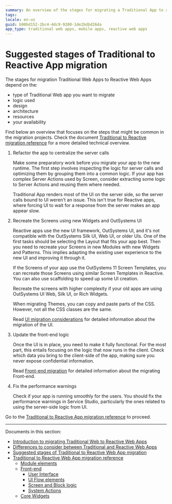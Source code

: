 ```yaml
---
summary: An overview of the stages for migrating a Traditional App to a Reactive App. Adapt it to your requirements.
tags:
locale: en-us
guid: b00bd152-2bc4-4dc9-9200-1de2bdbd26da
app_type: traditional web apps, mobile apps, reactive web apps
---
```


# Suggested stages of Traditional to Reactive App migration

The stages for migration Traditional Web Apps to Reactive Web Apps depend on the:

* type of Traditional Web app you want to migrate
* logic used
* design
* architecture
* resources
* your availability

Find below an overview that focuses on the steps that might be common in the migration projects. Check the document [Traditional to Reactive migration reference](reference.md) for a more detailed technical overview.

1. Refactor the app to centralize the server calls
    
    Make some preparatory work before you migrate your app to the new runtime. The first step involves inspecting the logic for server calls and optimizing them by grouping them into a common logic. If your app has complex Server Actions used by Screen, consider extracting some logic to Server Actions and reusing them where needed.
    
    Traditional App renders most of the UI on the server side, so the server calls bound to UI weren't an issue. This isn't true for Reactive apps, where forcing UI to wait for a response from the server makes an app appear slow.

1. Recreate the Screens using new Widgets and OutSystems UI
    
    Reactive apps use the new UI framework, OutSystems UI, and it's not compatible with the OutSystems Silk UI, Web UI, or older UIs. One of the first tasks should be selecting the Layout that fits your app best. Then you need to recreate your Screens in new Modules with new Widgets and Patterns. This implies adapting the existing user experience to the new UI and improving it through it.
 
    If the Screens of your app use the OutSystems 11 Screen Templates, you can recreate those Screens using similar Screen Templates in Reactive. You can also use scaffolding to speed up some UI creation.
    
    Recreate the screens with higher complexity if your old apps are using OutSystems UI Web, Silk UI, or Rich Widgets.
    
    When migrating Themes, you can copy and paste parts of the CSS. However, not all the CSS classes are the same.

    Read [UI migration considerations](ref-frontend-ui.md) for detailed information about the migration of the UI.
 
1. Update the front-end logic

    Once the UI is in place, you need to make it fully functional. For the most part, this entails focusing on the logic that now runs in the client. Check which data you bring to the client-side of the app, making sure you never expose confidential information.

    Read [Front-end migration](ref-frontend-intro.md) for detailed information about the migrating Front-end.

1. Fix the performance warnings

    Check if your app is running smoothly for the users. You should fix the performance warnings in Service Studio, particularly the ones related to using the server-side logic from UI.

Go to the [Traditional to Reactive App migration reference](reference.md) to proceed.

---

Documents in this section:

* [Introduction to migrating Traditional Web to Reactive Web Apps](intro.md)
* [Differences to consider between Traditional and Reactive Web Apps](differences.md)
* [Suggested stages of Traditional to Reactive Web App migration](stages.md)
* [Traditional to Reactive Web App migration reference](reference.md)
	* [Module elements](ref-module-elements.md)
	* [Front-end](ref-frontend-intro.md)
	    * [User Interface](ref-frontend-ui.md)
	    * [UI Flow elements](ref-frontend-ui-flows.md)
	    * [Screen and Block logic](ref-frontend-screen-and-block.md)
	    * [System Actions](ref-system-actions.md)
	* [Core Widgets](ref-core-widgets.md)
